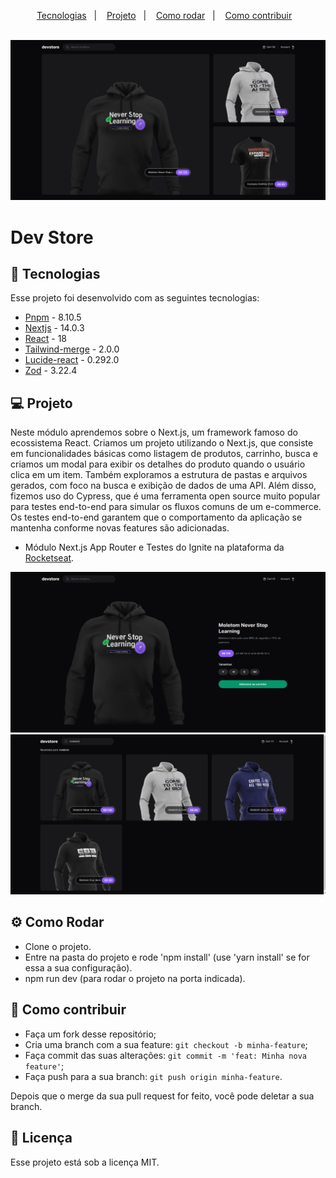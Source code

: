 <p align="center">
  <a href="#-tecnologias">Tecnologias</a>&nbsp;&nbsp;&nbsp;|&nbsp;&nbsp;&nbsp;
  <a href="#-projeto">Projeto</a>&nbsp;&nbsp;&nbsp;|&nbsp;&nbsp;&nbsp;
  <a href="#-como-rodar">Como rodar</a>&nbsp;&nbsp;&nbsp;|&nbsp;&nbsp;&nbsp;
  <a href="#-como-contribuir">Como contribuir</a>&nbsp;&nbsp;&nbsp;
  </p>

<br>

<div align="center">
  <img alt="" src=".github/image.png">
</div>

# Dev Store

## 🚀 Tecnologias

Esse projeto foi desenvolvido com as seguintes tecnologias:

- [Pnpm](https://pnpm.io/) - 8.10.5
- [Nextjs](https://nextjs.org/) - 14.0.3
- [React](https://react.dev/) - 18
- [Tailwind-merge](https://www.npmjs.com/package/tailwind-merge) - 2.0.0
- [Lucide-react](https://lucide.dev/guide/packages/lucide-react) - 0.292.0
- [Zod](https://zod.dev/) - 3.22.4

## 💻 Projeto

Neste módulo aprendemos sobre o Next.js, um framework famoso do ecossistema React. Criamos um projeto utilizando o Next.js, que consiste em funcionalidades básicas como listagem de produtos, carrinho, busca e criamos um modal para exibir os detalhes do produto quando o usuário clica em um item. Também exploramos a estrutura de pastas e arquivos gerados, com foco na busca e exibição de dados de uma API. Além disso, fizemos uso do Cypress, que é uma ferramenta open source muito popular para testes end-to-end para simular os fluxos comuns de um e-commerce. Os testes end-to-end garantem que o comportamento da aplicação se mantenha conforme novas features são adicionadas.

- Módulo Next.js App Router e Testes do Ignite na plataforma da [Rocketseat](https://www.rocketseat.com.br/).

<div align="center">
  <img alt="" src=".github/image2.png">
</div>

<div align="center">
  <img alt="" src=".github/image3.png">
</div>

## ⚙️ Como Rodar

- Clone o projeto.
- Entre na pasta do projeto e rode 'npm install' (use 'yarn install' se for essa a sua configuração).
- npm run dev (para rodar o projeto na porta indicada).

## 🤔 Como contribuir

- Faça um fork desse repositório;
- Cria uma branch com a sua feature: `git checkout -b minha-feature`;
- Faça commit das suas alterações: `git commit -m 'feat: Minha nova feature'`;
- Faça push para a sua branch: `git push origin minha-feature`.

Depois que o merge da sua pull request for feito, você pode deletar a sua branch.

## 📝 Licença

Esse projeto está sob a licença MIT.
